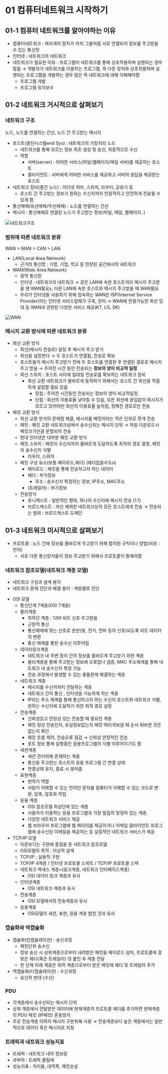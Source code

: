 # 01 컴퓨터네트워크 시작하기

## 01-1 컴퓨터 네트워크를 알아야하는 이유

- 컴퓨터네트워크 : 여러개의 장치가 마치 그물처럼 서로 연결되어 정보를 주고받을 수 있는 통신망
- 인터넷 : 네트워크의 네트워크
- 네트워크가 필요한 이유 : 프로그램이 네트워크를 통해 상호작용하며 실행되는 경우 많음 → 개발자가 네트워크를 이용하는 프로그램, 즉 다른 장치와 상호작용하며 실행되는 프로그램을 개발하는 경우 많은 즉 네트워크에 대해 이해해야함
  - 프로그램 개발
  - 프로그램 유지보수

## 01-2 네트워크 거시적으로 살펴보기

### 네트워크 구조

노드, 노드를 연결하는 간선, 노드 간 주고받는 메시지

- 호스트(종단시스템end Sys) : 네트워크의 가장자리 노드
  - 네트워크를 통해 흐르는 정보 최초 생성 및 송신, 최종적으로 수신
  - 역할
    - 서버(server) : 어떠한 서비스(파일/웹페이지/메일 서버)를 제공하는 호스트
    - 클라이언트 : 서버에게 어떠한 서비스를 제공하고 서버의 응답을 제공받는 호스트
- 네트워크 장비(중간 노드) : 이더넷 허브, 스위치, 라우터, 공유기 등
  - 호스트 간 주고받는 정보가 원하는 수신지까지 안정적이고 안전하게 전송될 수 있게 함
- 통신매체(유선매체/무선매체) : 노드를 연결하는 간선
- 메시지 : 통신매체로 연결된 노드가 주고받는 정보(파일, 메일, 웹페이지..)

![네트워크구조](/서지흔/img/ch1-네트워크구조.png)

### 범위에 따른 네트워크 분류

WAN > MAN > CAN > LAN

- LAN(Local Area Network)
  - 근거리 통신망 : 가정, 기업, 학교 등 한정된 공간에서의 네트워크
- WAN(Wide Area Network)
  - 광역 통신망
  - 인터넷 : 네트워크의 네트워크 → 같은 LAN에 속한 호스트끼리 메시지 주고받을 땐 WAN필요x, 다른 LAN에 속한 호스트와 메시지 주고받을 때 WAN필요
  - 우리가 인터넷을 사용하기 위해 접속하는 WAN은 ISP(Internet Service Provider)라는 인터넷 서비스업체가 구축, 관리 → WAN에 연결가능한 회선 임대 등 WAN과 관련된 다양한 서비스 제공(KT, LG, SK)

![WAN](/서지흔/img/ch1-WAN.png)

### 메시지 교환 방식에 따른 네트워크 분류

- 회선 교환 방식
  - 회선(메시지 전송로) 설정 후 메시지 주고 받기
  - 회선을 설정한다 → 두 호스트가 연결됨, 전송로 확보
  - 호스트들이 메시지 주고받기 전에 두 호스트를 연결한 후 연결된 경로로 메시지 주고 받음 → 주어진 시간 동안 전송되는 **정보의 양이 비교적 일정**
  - 회선 스위치 : 호스트 사이에 일대일 전송로를 확보하는 네트워크 장비
    - 회선 교환 네트워크가 올바르게 동작하기 위해서는 호스트 간 회선을 적절하게 설정할 필요 있음
      - 장점 : 주어진 시간동안 전송되는 정보의 양이 비교적일정
      - 단점 : 회선의 이용효율 낮아질 수 있음, 모든 회선에 끊임없이 메시지가 흐르고 있어야만 회선의 이용효율 높아짐, 정해진 경로로만 전송
- 패킷 교환 방식
  - 회선 교환 방식의 문제점 해결, 메시지를 패킷이라는 작은 단위로 쪼개 전송
  - 패킷 : 패킷 교환 네트워크상에서 송수신되는 메시지 단위 → 파일 다운로드시 패킷크기만큼 분할되어 전송
  - 현대 인터넷은 대부분 패킷 교환 방식
  - 패킷 스위치 : 패킷이 수신지까지 올바르게 도달하도록 최적의 경로 결정, 패킷의 송수신지 식별
    - 라우터, 스위치
  - 패킷 구성 유소(보통 페이로드,헤더) (헤더없을수도o)
    - 페이로드 : 패킷을 통해 전송하고자 하는 데이터
    - 헤더 : 부가정보
      - 주소 : 송수신지 특정하는 정보, IP주소, MAC주소
    - (트레일러) : 부가정보
  - 전송방식
    - 유니캐스트 : 일반적인 형태, 하나의 수신지에 메시지 전송 (1:1)
    - 브로드캐스트 : 자신 제외한 네트워크상의 모든 호스트에게 전송 → 전송되는 범위 : 브로드캐스트 도메인

## 01-3 네트워크 미시적으로 살펴보기

- 프로토콜 : 노드 간에 정보를 올바르게 주고받기 위해 합의된 규칙이나 방법(비유 : 언어)
  - 서로 다른 통신장치들이 정보 주고받기 위해서 프로토콜이 통해야함
    <!-- ![Untitled](https://prod-files-secure.s3.us-west-2.amazonaws.com/2cdfad60-29be-4ce4-9f38-b6c54a42fbb1/61873524-f74c-454c-ab29-6765a03b1f8a/Untitled.png) -->

### 네트워크 참조모델(네트워크 계층 모델)

- 네트워크 구성과 설계 용이
- 네트워크 문제 진단과 해결 용이 : 계층별로 진단

<!-- ![Untitled](https://prod-files-secure.s3.us-west-2.amazonaws.com/2cdfad60-29be-4ce4-9f38-b6c54a42fbb1/9620dcb8-af3d-44e7-8346-9cd9b8f9da23/Untitled.png) -->

- OSI 모델
  - 통신단계 7계층(OSI 7계층)
    <!-- ![Untitled](https://prod-files-secure.s3.us-west-2.amazonaws.com/2cdfad60-29be-4ce4-9f38-b6c54a42fbb1/757eb2be-c4fb-4ec9-a638-7f88f6c9e28a/Untitled.png) -->
  - 물리계층
    - 최하단 계층 : 1과0 비트 신호 주고받음
    - 근원적 통신
    - 통신매체에 맞는 신호로 운반(빛, 전기, 전파 등의 신호)되도록 비트 데이터의 변환
    - 통신 매체를 통한 송수신 이루어짐
  - 데이터링크계층
    - 네트워크 내 주변 장치 간의 정보를 올바르게 주고받기 위한 계층
    - 물리계층을 통해 주고받는 정보에 오류없나 검증, MAC 주소체계를 통해 네트워크 내 송수신지 특정 가능
    - 전송 과정에서 발생할 수 있는 충돌문제 해결하는 계층
  - 네트워크 계층
    - 메시지를 수신지까지 전달하는 계층
    - 네트워크 간의 통신 , 인터넷을 가능하게 하는 계층
    - IP라는 주소 체계를 통해 통신하고자 하는 수신지 호스트와 네트워크 식별, 원하는 수신지에 도달하기 위한 최적 경로 설정
  - 전송계층
    - 신뢰성있고 안정성 있는 전송할 때 필요한 계층
    - 패킷 정상 전송인지, 유실정보없는지 패킷 여러개보낼 때 순서 뒤바뀐 것은없는지 확인
    - 패킷 흐름 제어, 전송오류 점검 → 신뢰성 안정적인 전손
    - 포트 정보 통해 실행중인 응용프로그램의 식별 이루어지기도 함
  - 세션계층
    - 세션 관리위해 존재하는 계층
    - 통신을 주고받는 호스트의 응용 프로그램 간 연결 상태
    - 연결상태 유지, 종료 시 끊어줌
  - 표현계층
    - 번역가 역할
    - 사람이 이해할 수 있는 언어인 문자를 컴퓨터가 이해할 수 있는 코드로 변환, 압축, 암호화 작업
  - 응용 계층
    - OSI 참조모델 최상단에 있는 계층
    - 사용자가 이용하는 응용 프로그램과 가장 밀접히 맞닿아 있는 계층
    - 다양한 네트워크 서비스 제공
    - 웹 브라우저 프로그램에 웹 페이지를 제공하거나
      이메일 클라이언트 프로그램에 송수신된 이메일을 제공하는 등 실질적인 네트워크 서비스가 제공
- TCP/IP 모델
  - 이론보다는 구현에 중점을 둔 네트워크 참조모델
  - OSI모델의 목적 : 이상적 설계
  - TCP/IP : 실용적 구현
  - TCP/IP 4계층 / 인터넷 프로토콜 스위트 / TCP/IP 프로토콜 스택
    <!-- ![Untitled](https://prod-files-secure.s3.us-west-2.amazonaws.com/2cdfad60-29be-4ce4-9f38-b6c54a42fbb1/b2296e7d-42b5-49e6-aeb1-dc002f26cf7d/Untitled.png) -->
  - 네트워크 액세스 계층=(링크계층, 네트워크 인터페이스계층)
    - OSI 데이터 링크 계층과 유사
  - 인터넷계층
    - OSI 네트워크 계층과 유사
  - 전송계층
    - OSI 모델에서의 전송계층과 유사
  - 응용계층
    - OSI모델의 세션, 표현, 응용 계층 합친 것과 유사
      <!-- ![Untitled](https://prod-files-secure.s3.us-west-2.amazonaws.com/2cdfad60-29be-4ce4-9f38-b6c54a42fbb1/4c4a4e74-0075-4aa9-92d3-b442ea2c5d8e/Untitled.png) -->

### 캡슐화와 역캡슐화

- 캡슐화(인캡슐레이션) : 송신과정
  - 패킷단위 송수신
    <!-- ![Untitled](https://prod-files-secure.s3.us-west-2.amazonaws.com/2cdfad60-29be-4ce4-9f38-b6c54a42fbb1/62d08c6b-be43-4df4-838b-c991d3d619e3/Untitled.png) -->
  - 정보 송신 시 상위계층으로부터 내려받은 패킷을 페이로드 삼아, 프로토콜에 걸맞은 헤더(혹은 트레일러) 덧 붙인 후 계층 전달
  - 한 단계 아래 계층은 위의 계층으로부터 받은 패킷에 헤더 및 트레일러 추가
- 역캡슐화(디캡슐레이션) : 수신과정
  - 송신의 반대 (수신)
    <!-- ![Untitled](https://prod-files-secure.s3.us-west-2.amazonaws.com/2cdfad60-29be-4ce4-9f38-b6c54a42fbb1/f5368193-fc0b-411d-93f7-adfa12a1705d/Untitled.png) -->

### PDU

- 각계층에서 송수신되는 메시지 단위
- 상위 계층에서 전달받은 데이터에 현재계층의 프로토콜 헤더를 추가하면 현재계층의 PDU
  <!-- ![패킷 (IP패킷) 혼동방지](https://prod-files-secure.s3.us-west-2.amazonaws.com/2cdfad60-29be-4ce4-9f38-b6c54a42fbb1/6cf92953-45a3-47df-ab70-b69c979486ea/Untitled.png) -->
  패킷 (IP패킷) 혼동방지
- 주로 전송계층 이하의 메시지 구분위해 사용 → 전송계층보다 높은 계층에서는 일반적으로 데이터 혹은 메시지로 지칭

<!-- ![Untitled](https://prod-files-secure.s3.us-west-2.amazonaws.com/2cdfad60-29be-4ce4-9f38-b6c54a42fbb1/d024d87b-d92f-4c61-8494-7dc92a2aefde/Untitled.png)

![Untitled](https://prod-files-secure.s3.us-west-2.amazonaws.com/2cdfad60-29be-4ce4-9f38-b6c54a42fbb1/9c99b86d-e296-49f2-a784-8140076d4f86/Untitled.png) -->

### 트래픽과 네트워크 성능지표

- 트래픽 : 네트워크 내의 정보량
- 과부하 : 트래픽 몰릴때
- 성능지표 : 처리율, 대역폭, 패킷손실
